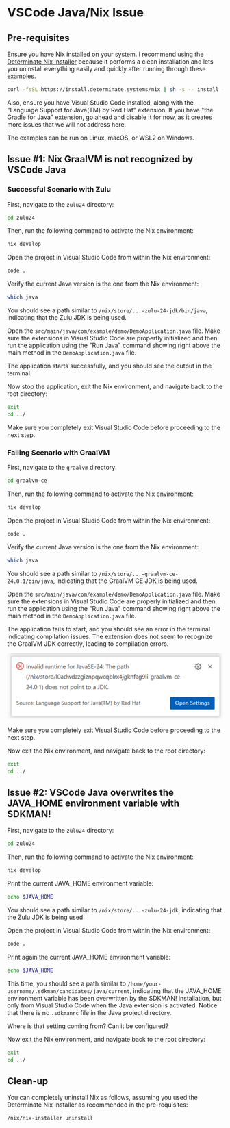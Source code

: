 # VSCode Java/Nix Issue

## Pre-requisites

Ensure you have Nix installed on your system. I recommend using the [Determinate Nix Installer](https://github.com/DeterminateSystems/nix-installer) because it performs a clean installation and lets you uninstall everything easily and quickly after running through these examples.

```bash
curl -fsSL https://install.determinate.systems/nix | sh -s -- install --determinate
```

Also, ensure you have Visual Studio Code installed, along with the "Language Support for Java(TM) by Red Hat" extension. If you have "the Gradle for Java" extension, go ahead and disable it for now, as it creates more issues that we will not address here.

The examples can be run on Linux, macOS, or WSL2 on Windows.

## Issue #1: Nix GraalVM is not recognized by VSCode Java

### Successful Scenario with Zulu

First, navigate to the `zulu24` directory:

```bash
cd zulu24
```

Then, run the following command to activate the Nix environment:

```bash
nix develop
```

Open the project in Visual Studio Code from within the Nix environment:

```bash
code .
```

Verify the current Java version is the one from the Nix environment:

```bash
which java
```

You should see a path similar to `/nix/store/...-zulu-24-jdk/bin/java`, indicating that the Zulu JDK is being used.

Open the `src/main/java/com/example/demo/DemoApplication.java` file. Make sure the extensions in Visual Studio Code are propertly initialized and then run the application using the "Run Java" command showing right above the main method in the `DemoApplication.java` file.

The application starts successfully, and you should see the output in the terminal.

Now stop the application, exit the Nix environment, and navigate back to the root directory:

```bash
exit
cd ../
```

Make sure you completely exit Visual Studio Code before proceeding to the next step.

### Failing Scenario with GraalVM

First, navigate to the `graalvm` directory:

```bash
cd graalvm-ce
```

Then, run the following command to activate the Nix environment:

```bash
nix develop
```

Open the project in Visual Studio Code from within the Nix environment:

```bash
code .
```

Verify the current Java version is the one from the Nix environment:

```bash
which java
```

You should see a path similar to `/nix/store/...-graalvm-ce-24.0.1/bin/java`, indicating that the GraalVM CE JDK is being used.

Open the `src/main/java/com/example/demo/DemoApplication.java` file. Make sure the extensions in Visual Studio Code are properly initialized and then run the application using the "Run Java" command showing right above the main method in the `DemoApplication.java` file.

The application fails to start, and you should see an error in the terminal indicating compilation issues. The extension does not seem to recognize the GraalVM JDK correctly, leading to compilation errors.

![Error Image](vscode-java-error.png)

Make sure you completely exit Visual Studio Code before proceeding to the next step.

Now exit the Nix environment, and navigate back to the root directory:

```bash
exit
cd ../
```

## Issue #2: VSCode Java overwrites the JAVA_HOME environment variable with SDKMAN!

First, navigate to the `zulu24` directory:

```bash
cd zulu24
```

Then, run the following command to activate the Nix environment:

```bash
nix develop
```

Print the current JAVA_HOME environment variable:

```bash
echo $JAVA_HOME
``` 

You should see a path similar to `/nix/store/...-zulu-24-jdk`, indicating that the Zulu JDK is being used.

Open the project in Visual Studio Code from within the Nix environment:

```bash
code .
```

Print again the current JAVA_HOME environment variable:

```bash
echo $JAVA_HOME
```

This time, you should see a path similar to `/home/your-username/.sdkman/candidates/java/current`, indicating that the JAVA_HOME environment variable has been overwritten by the SDKMAN! installation, but only from Visual Studio Code when the Java extension is activated. Notice that there is no `.sdkmanrc` file in the Java project directory.

Where is that setting coming from? Can it be configured?

Now exit the Nix environment, and navigate back to the root directory:

```bash
exit
cd ../
```

## Clean-up

You can completely uninstall Nix as follows, assuming you used the Determinate Nix Installer as recommended in the pre-requisites:

```bash
/nix/nix-installer uninstall
```
